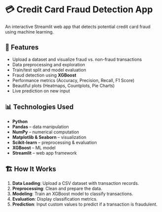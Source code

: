 # 💳 Credit Card Fraud Detection App

An interactive Streamlit web app that detects potential credit card fraud using machine learning.

## 🚀 Features

- Upload a dataset and visualize fraud vs. non-fraud transactions
- Data preprocessing and exploration
- Train/test split and model evaluation
- Fraud detection using **XGBoost**
- Performance metrics (Accuracy, Precision, Recall, F1 Score)
- Beautiful plots (Heatmaps, Countplots, Pie Charts)
- Live prediction on new input

## 📊 Technologies Used

- **Python**
- **Pandas** – data manipulation
- **NumPy** – numerical computation
- **Matplotlib & Seaborn** – visualization
- **Scikit-learn** – preprocessing & evaluation
- **XGBoost** – ML model
- **Streamlit** – web app framework

## 🏗️ How It Works

1. **Data Loading**: Upload a CSV dataset with transaction records.
2. **Preprocessing**: Clean and prepare the data.
3. **Modeling**: Train an XGBoost model to classify transactions.
4. **Evaluation**: Display classification metrics.
5. **Prediction**: Input custom values to predict if a transaction is fraudulent.


